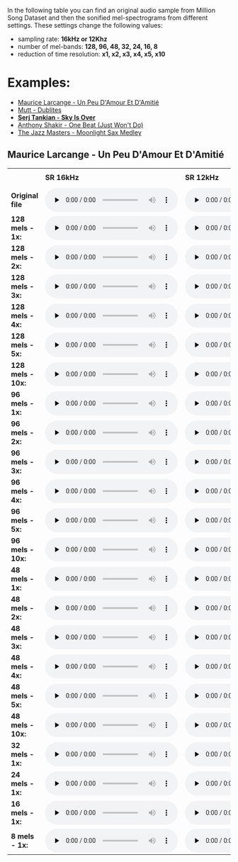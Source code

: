 
In the following table you can find an original audio sample from Million Song Dataset and then the sonified mel-spectrograms from different settings. These settings change the following values: 
 - sampling rate: **16kHz or 12Khz**
 - number of mel-bands: **128, 96, 48, 32, 24, 16, 8**
 - reduction of time resolution: **x1, x2, x3, x4, x5, x10**
 
# Examples:
 - [Maurice Larcange - Un Peu D'Amour Et D'Amitié](/ICASSP2020/examples/TRABEAZ128F92E7FA9.md)
 - [Mutt - Dublites](/ICASSP2020/examples/TRABJDM12903CAFAD6.md)
 - **[Serj Tankian - Sky Is Over](/ICASSP2020/examples/TRABJAW128F931EAC8.md)**
 - [Anthony Shakir - One Beat (Just Won't Do)](/ICASSP2020/examples/TRABEAZ12903CD1426.md)
 - [The Jazz Masters - Moonlight Sax Medley](/ICASSP2020/examples/TRABJDQ12903CDDD65.md)
 

## Maurice Larcange - Un Peu D'Amour Et D'Amitié
<table>

  <tbody><tr>
    <td width="165px" style="padding-bottom: 40px;"></td>
    <td width="150px"><b>SR 16kHz</b></td>
    <td width="150px"><b>SR 12kHz</b></td>  
  </tr>
  <tr>
    <td><b>Original file</b></td>
    <td>
	<audio controls="" preload="none">
	<source src="audio/TRABJAW128F931EAC8_16k.flac" type="audio/flac">
	Your browser does not support the audio element.
	</audio>
    </td>
    <td>
	<audio controls="" preload="none">
	<source src="audio/TRABJAW128F931EAC8_12k.flac" type="audio/flac">
	Your browser does not support the audio element.
	</audio>
    </td>   
  </tr>
  <tr>
    <td><b>128 mels - 1x:</b></td>
    <td>
	<audio controls="" preload="none">
	<source src="audio/TRABJAW128F931EAC8/16k-mel128-x1.flac" type="audio/flac">
	Your browser does not support the audio element.
	</audio>
    </td>
    <td>
	<audio controls="" preload="none">
	<source src="audio/TRABJAW128F931EAC8/12k-mel128-x1.flac" type="audio/flac">
	Your browser does not support the audio element.
	</audio>
    </td>
  </tr>
  <tr>
    <td><b>128 mels - 2x:</b></td>
    <td>
	<audio controls="" preload="none">
	<source src="audio/TRABJAW128F931EAC8/16k-mel128-x2.flac" type="audio/flac">
	Your browser does not support the audio element.
	</audio>
    </td>
    <td>
	<audio controls="" preload="none">
	<source src="audio/TRABJAW128F931EAC8/12k-mel128-x2.flac" type="audio/flac">
	Your browser does not support the audio element.
	</audio>
    </td>
  </tr>
<tr>
    <td><b>128 mels - 3x:</b></td>
    <td>
	<audio controls="" preload="none">
	<source src="audio/TRABJAW128F931EAC8/16k-mel128-x3.flac" type="audio/flac">
	Your browser does not support the audio element.
	</audio>
    </td>
    <td>
	<audio controls="" preload="none">
	<source src="audio/TRABJAW128F931EAC8/12k-mel128-x3.flac" type="audio/flac">
	Your browser does not support the audio element.
	</audio>
    </td>
  </tr>
	<tr>
    <td><b>128 mels - 4x:</b></td>
    <td>
	<audio controls="" preload="none">
	<source src="audio/TRABJAW128F931EAC8/16k-mel128-x4.flac" type="audio/flac">
	Your browser does not support the audio element.
	</audio>
    </td>
    <td>
	<audio controls="" preload="none">
	<source src="audio/TRABJAW128F931EAC8/12k-mel128-x4.flac" type="audio/flac">
	Your browser does not support the audio element.
	</audio>
    </td>
  </tr>
	<tr>
    <td><b>128 mels - 5x:</b></td>
    <td>
	<audio controls="" preload="none">
	<source src="audio/TRABJAW128F931EAC8/16k-mel128-x5.flac" type="audio/flac">
	Your browser does not support the audio element.
	</audio>
    </td>
    <td>
	<audio controls="" preload="none">
	<source src="audio/TRABJAW128F931EAC8/12k-mel128-x5.flac" type="audio/flac">
	Your browser does not support the audio element.
	</audio>
    </td>
  </tr>
  <tr>
    <td><b>128 mels - 10x:</b></td>
    <td>
	<audio controls="" preload="none">
	<source src="audio/TRABJAW128F931EAC8/16k-mel128-x10.flac" type="audio/flac">
	Your browser does not support the audio element.
	</audio>
    </td>
    <td>
	<audio controls="" preload="none">
	<source src="audio/TRABJAW128F931EAC8/12k-mel128-x10.flac" type="audio/flac">
	Your browser does not support the audio element.
	</audio>
    </td>
  </tr>
<tr>
    <td><b>96 mels - 1x:</b></td>
    <td>
	<audio controls="" preload="none">
	<source src="audio/TRABJAW128F931EAC8/16k-mel96-x1.flac" type="audio/flac">
	Your browser does not support the audio element.
	</audio>
    </td>
    <td>
	<audio controls="" preload="none">
	<source src="audio/TRABJAW128F931EAC8/12k-mel96-x1.flac" type="audio/flac">
	Your browser does not support the audio element.
	</audio>
    </td>
  </tr>
  <tr>
    <td><b>96 mels - 2x:</b></td>
    <td>
	<audio controls="" preload="none">
	<source src="audio/TRABJAW128F931EAC8/16k-mel96-x2.flac" type="audio/flac">
	Your browser does not support the audio element.
	</audio>
    </td>
    <td>
	<audio controls="" preload="none">
	<source src="audio/TRABJAW128F931EAC8/12k-mel96-x2.flac" type="audio/flac">
	Your browser does not support the audio element.
	</audio>
    </td>
  </tr>
<tr>
    <td><b>96 mels - 3x:</b></td>
    <td>
	<audio controls="" preload="none">
	<source src="audio/TRABJAW128F931EAC8/16k-mel96-x3.flac" type="audio/flac">
	Your browser does not support the audio element.
	</audio>
    </td>
    <td>
	<audio controls="" preload="none">
	<source src="audio/TRABJAW128F931EAC8/12k-mel96-x3.flac" type="audio/flac">
	Your browser does not support the audio element.
	</audio>
    </td>
  </tr>
	<tr>
    <td><b>96 mels - 4x:</b></td>
    <td>
	<audio controls="" preload="none">
	<source src="audio/TRABJAW128F931EAC8/16k-mel96-x4.flac" type="audio/flac">
	Your browser does not support the audio element.
	</audio>
    </td>
    <td>
	<audio controls="" preload="none">
	<source src="audio/TRABJAW128F931EAC8/12k-mel96-x4.flac" type="audio/flac">
	Your browser does not support the audio element.
	</audio>
    </td>
  </tr>
	<tr>
    <td><b>96 mels - 5x:</b></td>
    <td>
	<audio controls="" preload="none">
	<source src="audio/TRABJAW128F931EAC8/16k-mel96-x5.flac" type="audio/flac">
	Your browser does not support the audio element.
	</audio>
    </td>
    <td>
	<audio controls="" preload="none">
	<source src="audio/TRABJAW128F931EAC8/12k-mel96-x5.flac" type="audio/flac">
	Your browser does not support the audio element.
	</audio>
    </td>
  </tr>
  <tr>
    <td><b>96 mels - 10x:</b></td>
    <td>
	<audio controls="" preload="none">
	<source src="audio/TRABJAW128F931EAC8/16k-mel96-x10.flac" type="audio/flac">
	Your browser does not support the audio element.
	</audio>
    </td>
    <td>
	<audio controls="" preload="none">
	<source src="audio/TRABJAW128F931EAC8/12k-mel96-x10.flac" type="audio/flac">
	Your browser does not support the audio element.
	</audio>
    </td>
  </tr>
<tr>
    <td><b>48 mels - 1x:</b></td>
    <td>
	<audio controls="" preload="none">
	<source src="audio/TRABJAW128F931EAC8/16k-mel48-x1.flac" type="audio/flac">
	Your browser does not support the audio element.
	</audio>
    </td>
    <td>
	<audio controls="" preload="none">
	<source src="audio/TRABJAW128F931EAC8/12k-mel48-x1.flac" type="audio/flac">
	Your browser does not support the audio element.
	</audio>
    </td>
  </tr>
  <tr>
    <td><b>48 mels - 2x:</b></td>
    <td>
	<audio controls="" preload="none">
	<source src="audio/TRABJAW128F931EAC8/16k-mel48-x2.flac" type="audio/flac">
	Your browser does not support the audio element.
	</audio>
    </td>
    <td>
	<audio controls="" preload="none">
	<source src="audio/TRABJAW128F931EAC8/12k-mel48-x2.flac" type="audio/flac">
	Your browser does not support the audio element.
	</audio>
    </td>
  </tr>
<tr>
    <td><b>48 mels - 3x:</b></td>
    <td>
	<audio controls="" preload="none">
	<source src="audio/TRABJAW128F931EAC8/16k-mel48-x3.flac" type="audio/flac">
	Your browser does not support the audio element.
	</audio>
    </td>
    <td>
	<audio controls="" preload="none">
	<source src="audio/TRABJAW128F931EAC8/12k-mel48-x3.flac" type="audio/flac">
	Your browser does not support the audio element.
	</audio>
    </td>
  </tr>
	<tr>
    <td><b>48 mels - 4x:</b></td>
    <td>
	<audio controls="" preload="none">
	<source src="audio/TRABJAW128F931EAC8/16k-mel48-x4.flac" type="audio/flac">
	Your browser does not support the audio element.
	</audio>
    </td>
    <td>
	<audio controls="" preload="none">
	<source src="audio/TRABJAW128F931EAC8/12k-mel48-x4.flac" type="audio/flac">
	Your browser does not support the audio element.
	</audio>
    </td>
  </tr>
	<tr>
    <td><b>48 mels - 5x:</b></td>
    <td>
	<audio controls="" preload="none">
	<source src="audio/TRABJAW128F931EAC8/16k-mel48-x5.flac" type="audio/flac">
	Your browser does not support the audio element.
	</audio>
    </td>
    <td>
	<audio controls="" preload="none">
	<source src="audio/TRABJAW128F931EAC8/12k-mel48-x5.flac" type="audio/flac">
	Your browser does not support the audio element.
	</audio>
    </td>
  </tr>
  <tr>
    <td><b>48 mels - 10x:</b></td>
    <td>
	<audio controls="" preload="none">
	<source src="audio/TRABJAW128F931EAC8/16k-mel48-x10.flac" type="audio/flac">
	Your browser does not support the audio element.
	</audio>
    </td>
    <td>
	<audio controls="" preload="none">
	<source src="audio/TRABJAW128F931EAC8/12k-mel48-x10.flac" type="audio/flac">
	Your browser does not support the audio element.
	</audio>
    </td>
  </tr>
  <tr>
	<td><b>32 mels - 1x:</b></td>
    <td>
	<audio controls="" preload="none">
	<source src="audio/TRABJAW128F931EAC8/16k-mel32-x1.flac" type="audio/flac">
	Your browser does not support the audio element.
	</audio>
    </td>
    <td>
	<audio controls="" preload="none">
	<source src="audio/TRABJAW128F931EAC8/12k-mel32-x1.flac" type="audio/flac">
	Your browser does not support the audio element.
	</audio>
    </td>
  </tr>
  <tr>
  <td><b>24 mels - 1x:</b></td>
    <td>
	<audio controls="" preload="none">
	<source src="audio/TRABJAW128F931EAC8/16k-mel24-x1.flac" type="audio/flac">
	Your browser does not support the audio element.
	</audio>
    </td>
    <td>
	<audio controls="" preload="none">
	<source src="audio/TRABJAW128F931EAC8/12k-mel24-x1.flac" type="audio/flac">
	Your browser does not support the audio element.
	</audio>
    </td>
  </tr>
  <tr>
  <td><b>16 mels - 1x:</b></td>
    <td>
	<audio controls="" preload="none">
	<source src="audio/TRABJAW128F931EAC8/16k-mel16-x1.flac" type="audio/flac">
	Your browser does not support the audio element.
	</audio>
    </td>
    <td>
	<audio controls="" preload="none">
	<source src="audio/TRABJAW128F931EAC8/12k-mel16-x1.flac" type="audio/flac">
	Your browser does not support the audio element.
	</audio>
    </td>
  </tr>
  <tr>
  <td><b>8 mels - 1x:</b></td>
    <td>
	<audio controls="" preload="none">
	<source src="audio/TRABJAW128F931EAC8/16k-mel8-x1.flac" type="audio/flac">
	Your browser does not support the audio element.
	</audio>
    </td>
    <td>
	<audio controls="" preload="none">
	<source src="audio/TRABJAW128F931EAC8/12k-mel8-x1.flac" type="audio/flac">
	Your browser does not support the audio element.
	</audio>
    </td>
  </tr>


</tbody></table>
